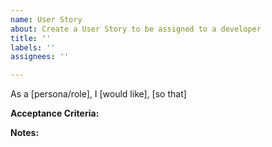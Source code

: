 ```yaml
---
name: User Story
about: Create a User Story to be assigned to a developer
title: ''
labels: ''
assignees: ''

---
```


As a [persona/role], I [would like], [so that]

**Acceptance Criteria:**

**Notes:**
